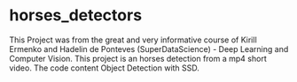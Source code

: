 # horses_detectors
This Project was from the great and very informative course of Kirill Ermenko and Hadelin de Ponteves (SuperDataScience) - Deep Learning and Computer Vision.
This project is an horses detection from a mp4 short video.
The code content Object Detection with SSD.
